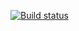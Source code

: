 [![Build status](https://ci.appveyor.com/api/projects/status/5gwgiyojtoij2kie?svg=true)](https://ci.appveyor.com/project/Aprilmorse/patterns1-2)
